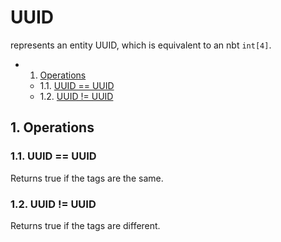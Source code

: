 # UUID
represents an entity UUID, which is equivalent to an nbt `int[4]`.
<!-- vscode-markdown-toc -->
* 1. [ Operations](#Operations)
	* 1.1. [UUID == UUID](#UUIDUUID)
	* 1.2. [UUID != UUID](#UUIDUUID-1)

<!-- vscode-markdown-toc-config
	numbering=true
	autoSave=true
	/vscode-markdown-toc-config -->
<!-- /vscode-markdown-toc -->
##  1. <a name='Operations'></a> Operations
###  1.1. <a name='UUIDUUID'></a>UUID == UUID
Returns true if the tags are the same.
###  1.2. <a name='UUIDUUID-1'></a>UUID != UUID
Returns true if the tags are different.
